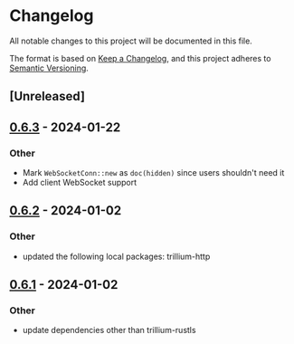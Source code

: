 # Changelog
All notable changes to this project will be documented in this file.

The format is based on [Keep a Changelog](https://keepachangelog.com/en/1.0.0/),
and this project adheres to [Semantic Versioning](https://semver.org/spec/v2.0.0.html).

## [Unreleased]

## [0.6.3](https://github.com/trillium-rs/trillium/compare/trillium-websockets-v0.6.2...trillium-websockets-v0.6.3) - 2024-01-22

### Other
- Mark `WebSocketConn::new` as `doc(hidden)` since users shouldn't need it
- Add client WebSocket support

## [0.6.2](https://github.com/trillium-rs/trillium/compare/trillium-websockets-v0.6.1...trillium-websockets-v0.6.2) - 2024-01-02

### Other
- updated the following local packages: trillium-http

## [0.6.1](https://github.com/trillium-rs/trillium/compare/trillium-websockets-v0.6.0...trillium-websockets-v0.6.1) - 2024-01-02

### Other
- update dependencies other than trillium-rustls

